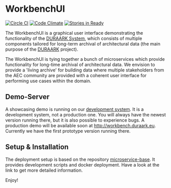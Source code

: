 # WorkbenchUI

[![Circle CI](https://circleci.com/gh/DURAARK/workbench-ui.svg?style=svg)](https://circleci.com/gh/DURAARK/workbench-ui)
[![Code Climate](https://codeclimate.com/github/DURAARK/workbench-ui/badges/gpa.svg)](https://codeclimate.com/github/DURAARK/workbench-ui)
[![Stories in Ready](https://badge.waffle.io/DURAARK/workbench-ui.png?label=ready&title=Ready)](https://waffle.io/DURAARK/workbench-ui)

The WorkbenchUI is a graphical user interface demonstrating the functionality of the [DURAARK System](https://github.com/DURAARK/duraark-platform-api/), which consists of multiple components tailored for long-term archival of architectural data (the main purpose of the [DURAARK](http://duraark.eu) project).

The WorkbenchUI is tying together a bunch of microservices which provide functionality for long-time archival of architectural data. We envision to provide a 'living archive' for building data where multiple stakeholders from the AEC community are provided with a coherent user interface for performing use cases within the domain.

## Demo-Server

A showcasing demo is running on our [development system](http://juliet.cgv.tugraz.at). It is a development system, not a production one. You will always have the newest version running there, but it is also possible to experience bugs. A production demo will be available soon at http://workbench.duraark.eu. Currently we have the first prototype version running there.

## Setup & Installation

The deployment setup is based on the repository [microservice-base](https://github.com/DURAARK/microservice-base). It provides development scripts and docker deployment. Have a look at the link to get more detailed information.

Enjoy!



